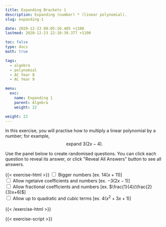 ```yaml
---
title: Expanding Brackets 1
description: Expanding (number) * (linear polynomial).
slug: expanding-1

date: 2020-12-23 08:05:10.485 +1100
lastmod: 2020-12-23 22:10:39.377 +1100

toc: false
type: docs
math: true

tags:
  - algebra
  - polynomial
  - AC Year 8
  - AC Year 9

menu:
  exc:
    name: Expanding 1
    parent: Algebra
    weight: 22

weight: 22
---
```


In this exercise, you will practise how to multiply a linear polynomial by a number; for example, $$ \text{expand}~3(2x-4). $$

Use the panel below to create randomised questions. You can click each question to reveal its answer, or click "Reveal All Answers" button to see all answers.

{{< exercise-html >}}
<input type="checkbox" id="lg" />
<label for="lg">Bigger numbers [ex. $14(x+11)$] </label><br />
<input type="checkbox" id="neg0" />
<label for="neg0">Allow ngetaive coefficients and numbers [ex. $-3(2x-1)$] </label><br />
<input type="checkbox" id="frac0" />
<label for="frac0">Allow fractional coefficients and numbers [ex. $\frac{1}{4}(\frac{2}{3}x+6)$] </label><br />
<input type="checkbox" id="deg0" />
<label for="deg0">Allow up to quadratic and cubic terms [ex. $4(x^2+3x+1)$] </label><br />
<br>
{{< /exercise-html >}}

{{< exercise-script >}}

<script>
  function genQs() {
    // Question area
    const qbox = document.getElementById("questions");
    const qinst = document.getElementById("instructions");
    // Read value from the form
    const nq = document.getElementById("nq").value;
    let lg,neg0,frac0,deg0;
    [lg,neg0,frac0,deg0] = 
      ["lg","neg0","frac0","deg0"].map(isChecked);
    // Sanity check
    nqIsNumber = /[\d+]/.test(nq);
    if (!nqIsNumber || nq<1 || nq>10 ) {
      qbox.innerHTML = "Error: Invalid number of questions!";
      return;
    }
    // Coefficients
    const maxCoeff = lg? 19 : 9;
    const poolCoeff = [...arange(1, maxCoeff)];
    const poolNum = [...arange(2, maxCoeff)];
    if (neg0) {
      poolCoeff.push(...arange(-maxCoeff, -1));
      poolNum.push(...arange(-maxCoeff, -1));
    }
    const poolLett = 'abcdefghijklmnpqrstuvwxyz'.split('');
    // Make questions
    qinst.innerHTML = "Expand the following expressions.";
    qbox.innerHTML = "";
    for (let i = 0; i < nq; i++) {
      const lett = choice(poolLett);
      const order = deg0? 3 : 1;
      const minOrder = deg0? 2 : 1;
      const generator = () => (!deg0 || randBoolean())? 
        new Frac(choice(poolCoeff), frac0? choice(poolCoeff,"z") : 1) : 0;
      const coeffs = genCoeffs(order, generator, minOrder, 2);
      const poly = new Poly(coeffs, lett);
      let n = 1;
      while (n == 1) {
        n = new Frac(choice(poolNum), frac0? choice(poolNum): 1);
      }
      const qTex = `${n.tex("c")}\\left(${poly.tex()}\\right)`;
      const aTex = `=\\boldsymbol{${poly.mult(n).tex()}}`;
      render(qTex, aTex).then((li) => {
        qbox.appendChild(li);
      });
    }
    return;
  }
</script>
